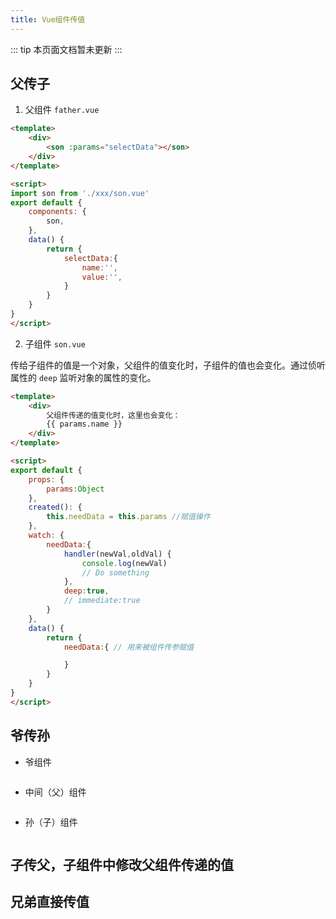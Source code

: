 ```yaml
---
title: Vue组件传值
---
```

::: tip
本页面文档暂未更新
:::
## 父传子

1. 父组件 `father.vue`

```html
<template>
    <div>
        <son :params="selectData"></son>
    </div>
</template>

<script>
import son from './xxx/son.vue'
export default {
    components: {
        son,
    },
    data() {
        return {
            selectData:{
                name:'',
                value:'',
            }
        }
    }
}
</script>
```

2. 子组件 `son.vue`
 
传给子组件的值是一个对象，父组件的值变化时，子组件的值也会变化。通过侦听属性的 `deep` 监听对象的属性的变化。

```html
<template>
    <div>
        父组件传递的值变化时，这里也会变化：
        {{ params.name }} 
    </div>
</template>

<script>
export default {
    props: {
        params:Object
    },
    created(): {
        this.needData = this.params //赋值操作
    },
    watch: {
        needData:{
            handler(newVal,oldVal) {
                console.log(newVal)
                // Do something
            },
            deep:true,
            // immediate:true
        }
    },
    data() {
        return {
            needData:{ // 用来被组件传参赋值

            }
        }
    }
}
</script>
```

## 爷传孙

* 爷组件

```html

```

* 中间（父）组件

```html

```

* 孙（子）组件

```html

```


## 子传父，子组件中修改父组件传递的值

## 兄弟直接传值